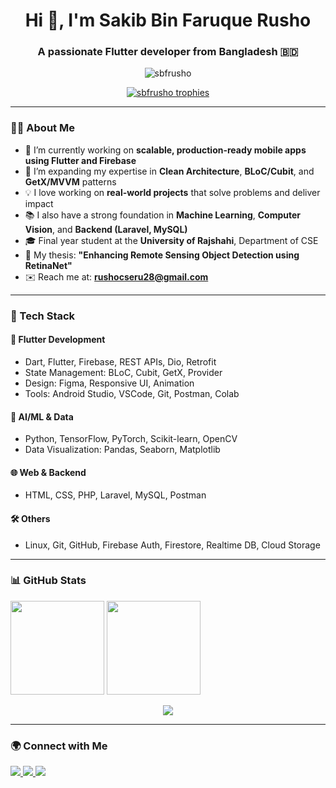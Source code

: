 <h1 align="center">Hi 👋, I'm Sakib Bin Faruque Rusho</h1>
<h3 align="center">A passionate Flutter developer from Bangladesh 🇧🇩</h3>

<p align="center">
  <img src="https://komarev.com/ghpvc/?username=sbfrusho&label=Profile%20views&color=0e75b6&style=flat" alt="sbfrusho" />
</p>

<p align="center">
  <a href="https://github.com/ryo-ma/github-profile-trophy">
    <img src="https://github-profile-trophy.vercel.app/?username=sbfrusho&theme=onedark&row=2&column=3" alt="sbfrusho trophies" />
  </a>
</p>

---

### 👨‍💻 About Me

- 🔭 I’m currently working on **scalable, production-ready mobile apps using Flutter and Firebase**
- 🌱 I’m expanding my expertise in **Clean Architecture**, **BLoC/Cubit**, and **GetX/MVVM** patterns
- 💡 I love working on **real-world projects** that solve problems and deliver impact
- 📚 I also have a strong foundation in **Machine Learning**, **Computer Vision**, and **Backend (Laravel, MySQL)**
- 🎓 Final year student at the **University of Rajshahi**, Department of CSE
- 📝 My thesis: **"Enhancing Remote Sensing Object Detection using RetinaNet"**
- ✉️ Reach me at: **rushocseru28@gmail.com**

---

### 🚀 Tech Stack

#### 💙 Flutter Development
- Dart, Flutter, Firebase, REST APIs, Dio, Retrofit
- State Management: BLoC, Cubit, GetX, Provider
- Design: Figma, Responsive UI, Animation
- Tools: Android Studio, VSCode, Git, Postman, Colab

#### 🧠 AI/ML & Data
- Python, TensorFlow, PyTorch, Scikit-learn, OpenCV
- Data Visualization: Pandas, Seaborn, Matplotlib

#### 🌐 Web & Backend
- HTML, CSS, PHP, Laravel, MySQL, Postman

#### 🛠 Others
- Linux, Git, GitHub, Firebase Auth, Firestore, Realtime DB, Cloud Storage

---

### 📊 GitHub Stats

<p float="left">
  <img src="https://github-readme-stats.vercel.app/api/top-langs?username=sbfrusho&show_icons=true&locale=en&layout=compact" height="150" />
  <img src="https://github-readme-stats.vercel.app/api?username=sbfrusho&show_icons=true&locale=en" height="150" />
</p>

<p align="center">
  <img src="https://github-readme-streak-stats.herokuapp.com/?user=sbfrusho&theme=default" />
</p>

---

### 🌍 Connect with Me

<p>
  <a href="mailto:rushocseru28@gmail.com">
    <img src="https://img.shields.io/badge/Email-D14836?style=for-the-badge&logo=gmail&logoColor=white">
  </a>
  <a href="https://linkedin.com/in/sakib-rusho" target="_blank">
    <img src="https://img.shields.io/badge/LinkedIn-0A66C2?style=for-the-badge&logo=linkedin&logoColor=white">
  </a>
  <a href="https://github.com/sbfrusho" target="_blank">
    <img src="https://img.shields.io/badge/GitHub-171515?style=for-the-badge&logo=github&logoColor=white">
  </a>
</p>
